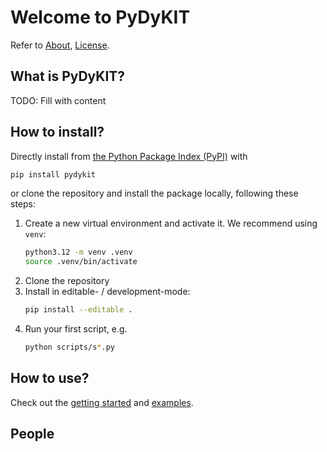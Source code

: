 # Welcome to PyDyKIT

Refer to [About](about.md), [License](../LICENSE).

## What is PyDyKIT?

TODO: Fill with content

## How to install?

Directly install from
[the Python Package Index (PyPI)](https://pypi.org/project/pydykit/)
with

```bash linenums="0"
pip install pydykit
```

or clone the repository and install the package locally, following these steps:

1. Create a new virtual environment and activate it.
   We recommend using `venv`:
   ```bash linenums="0"
   python3.12 -m venv .venv
   source .venv/bin/activate
   ```
2. Clone the repository
3. Install in editable- / development-mode:
   ```bash linenums="0"
   pip install --editable .
   ```
4. Run your first script, e.g.
   ```bash linenums="0"
   python scripts/s*.py
   ```

## How to use?

Check out the
[getting started](getting_started.md)
and
[examples](examples/pendulum_3d.md).


## People
